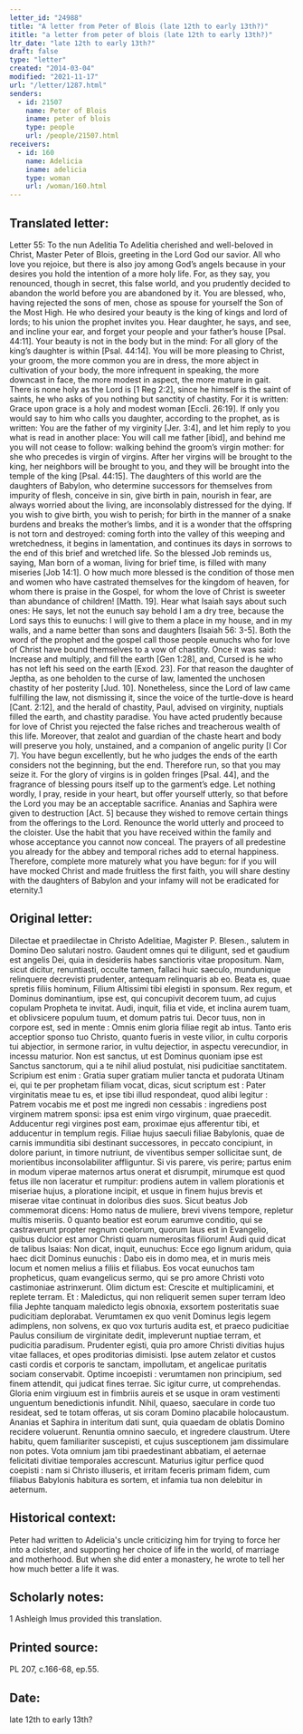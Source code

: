 ```yaml
---
letter_id: "24988"
title: "A letter from Peter of Blois (late 12th to early 13th?)"
ititle: "a letter from peter of blois (late 12th to early 13th?)"
ltr_date: "late 12th to early 13th?"
draft: false
type: "letter"
created: "2014-03-04"
modified: "2021-11-17"
url: "/letter/1287.html"
senders:
  - id: 21507
    name: Peter of Blois
    iname: peter of blois
    type: people
    url: /people/21507.html
receivers:
  - id: 160
    name: Adelicia
    iname: adelicia
    type: woman
    url: /woman/160.html
---
```

<h2> Translated letter:</h2>Letter 55: To the nun Adelitia
To Adelitia cherished and well-beloved in Christ, Master Peter of Blois, greeting in the Lord God our savior.
All who love you rejoice, but there is also joy among God’s angels because in your desires you hold the intention of a more holy life.  For, as they say, you renounced, though in secret, this false world, and you prudently decided to abandon the world before you are abandoned by it.  You are blessed, who, having rejected the sons of men, chose as spouse for yourself the Son of the Most High.  He who desired your beauty is the king of kings and lord of lords; to his union the prophet invites you. Hear daughter, he says, and see, and incline your ear, and forget your people and your father’s house [Psal. 44:11].  Your beauty is not in the body but in the mind: For all glory of the king’s daughter is within [Psal. 44:14].  You will be more pleasing to Christ, your groom, the more common you are in dress, the more abject in cultivation of your body, the more infrequent in speaking, the more downcast in face, the more modest in aspect, the more mature in gait.  There is none holy as the Lord is [1 Reg 2:2], since he himself is the saint of saints, he who asks of you nothing but sanctity of chastity.  For it is written: Grace upon grace is a holy and modest woman [Eccli. 26:19].
If only you would say to him who calls you daughter, according to the prophet, as is written: You are the father of my virginity [Jer. 3:4], and let him reply to you what is read in another place: You will call me father [ibid], and behind me you will not cease to follow: walking behind the groom’s virgin mother: for she who precedes is virgin of virgins.  After her virgins will be brought to the king, her neighbors will be brought to you, and they will be brought into the temple of the king [Psal. 44:15].  The daughters of this world are the daughters of Babylon, who determine successors for themselves from impurity of flesh, conceive in sin, give birth in pain, nourish in fear, are always worried about the living, are inconsolably distressed for the dying.  If you wish to give birth, you wish to perish; for birth in the manner of a snake burdens and breaks the mother’s limbs, and it is a wonder that the offspring is not torn and destroyed: coming forth into the valley of this weeping and wretchedness, it begins in lamentation, and continues its days in sorrows to the end of this brief and wretched life.
So the blessed Job reminds us, saying, Man born of a woman, living for brief time, is filled with many miseries [Job 14:1]. O how much more blessed is the condition of those men and women who have castrated themselves for the kingdom of heaven, for whom there is praise in the Gospel, for whom the love of Christ is sweeter than abundance of children! [Matth. 19].  Hear what Isaiah says about such ones: He says, let not the eunuch say behold I am a dry tree, because the Lord says this to eunuchs: I will give to them a place in my house, and in my walls, and a name better than sons and daughters [Isaiah 56: 3-5].  Both the word of the prophet and the gospel call those people eunuchs who for love of Christ have bound themselves to a vow of chastity.  Once it was said: Increase and multiply, and fill the earth [Gen 1:28], and, Cursed is he who has not left his seed on the earth [Exod. 23].  For that reason the daughter of Jeptha, as one beholden to the curse of law, lamented the unchosen chastity of her posterity [Jud. 10].  Nonetheless, since the Lord of law came fulfilling the law, not dismissing it, since the voice of the turtle-dove is heard [Cant. 2:12], and the herald of chastity, Paul, advised on virginity, nuptials filled the earth, and chastity paradise.  You have acted prudently because for love of Christ you rejected the false riches  and treacherous wealth of this life.  Moreover, that zealot and guardian of the chaste heart and body will preserve you holy, unstained, and a companion of angelic purity [I Cor 7].  You have begun excellently, but he who judges the ends of the earth considers not the beginning, but the end.  Therefore run, so that you may seize it.  For the glory of virgins is in golden fringes [Psal. 44], and the fragrance of blessing pours itself up to the garment’s edge.  Let nothing wordly, I pray, reside in your heart, but offer yourself utterly, so that before the Lord you may be an acceptable sacrifice.  Ananias and Saphira were given to destruction [Act. 5] because they wished to remove certain things from the offerings to the Lord.  Renounce the world utterly and proceed to the cloister.  Use the habit that you have received within the family and whose acceptance you cannot now conceal.  The prayers of all predestine you already for the abbey and temporal riches add to eternal happiness.  Therefore, complete more maturely what you have begun: for if you will have mocked Christ and made fruitless the first faith, you will share destiny with the daughters of Babylon and your infamy will not be eradicated for eternity.1
<h2 class="mt-4"> Original letter:</h2>Dilectae et praedilectae in Christo Adelitiae, Magister P. Blesen., salutem in Domino Deo salutari nostro.
Gaudent omnes qui te diligunt, sed et gaudium est angelis Dei, quia in desideriis habes sanctioris vitae propositum. Nam, sicut dicitur, renuntiasti, occulte  tamen, fallaci huic saeculo, mundunique relinquere decrevisti prudenter, antequam relinquaris ab eo. Beata es, quae spretis filiis hominum, Filium Altissimi tibi elegisti in sponsum. Rex regum, et Dominus dominantium, ipse est, qui concupivit decorem tuum, ad cujus copulam Propheta te invitat. Audi, inquit, filia et vide, et inclina aurem tuam, et oblivsicere populum tuum, et domum patris tui.  Decor tuus, non in corpore est, sed in mente : Omnis enim gloria filiae regit ab intus. Tanto eris acceptior sponso tuo Christo, quanto fueris in veste vilior, in cultu corporis tui abjectior, in sermone rarior, in vultu dejectior, in aspectu verecundior, in incessu maturior. Non est sanctus, ut est Dominus quoniam ipse est Sanctus sanctorum, qui a te nihil aliud postulat, nisi pudicitiae sanctitatem. Scripium est enim : Gratia super gratiam mulier tancta et pudorata
Utinam ei, qui te per prophetam filiam vocat, dicas, sicut scriptum est : Pater virginitatis meae tu es, et ipse tibi illud respondeat, quod alibi legitur : Patrem vocabis me et post me ingredi non cessabis : ingrediens post virginem matrem sponsi: ipsa est enim virgo virginum, quae praecedit. Adducentur regi virgines post eam, proximae ejus afferentur tibi, et adducentur in templum regis. Filiae hujus saeculi filiae Babylonis, quae de carnis immunditia sibi destinant successores, in peccato concipiunt, in dolore pariunt, in timore nutriunt, de viventibus semper sollicitae sunt, de morientibus inconsolabiliter affliguntur. Si vis parere, vis perire; partus enim in modum viperae maternos artus onerat et disrumpit, mirumque est quod fetus ille non laceratur et rumpitur: prodiens autem in vallem plorationis et miseriae hujus, a ploratione incipit, et usque in finem hujus brevis et miserae vitae continuat in doloribus dies suos.
Sicut beatus Job commemorat dicens: Homo natus de muliere, brevi vivens tempore, repletur multis miseriis. 0 quanto beatior est eorum earumve conditio, qui se castraverunt propter regnum coelorum, quorum laus est in Evangelio, quibus dulcior est amor Christi quam numerositas filiorum!  Audi quid dicat de talibus Isaias: Non dicat, inquit, eunuchus: Ecce ego lignum aridum, quia haec dicit Dominus eunuchis : Dabo eis in domo mea, et in muris meis locum et nomen melius a filiis et filiabus.  Eos vocat eunuchos tam propheticus, quam evangelicus sermo, qui se pro amore Christi voto castimoniae astrinxerunt. Olim dictum est: Crescite et multiplicamini, et replete terram. Et : Maledictus, qui non reliquerit semen super terram Ideo filia Jephte tanquam maledicto legis obnoxia, exsortem posteritatis suae pudicitiam deplorabat. Verumtamen ex quo venit Dominus legis legem adimplens, non solvens, ex quo vox turturis audita est, et praeco pudicitiae Paulus consilium de virginitate dedit, impleverunt nuptiae terram, et pudicitia paradisum. Prudenter egisti, quia pro amore Christi divitias hujus vitae fallaces, et opes proditorias dimisisti. Ipse autem zelator et custos casti cordis et corporis te sanctam, impollutam, et angelicae puritatis sociam conservabit.  Optime incoepisti : verumtamen non principium, sed finem attendit, qui judicat fines terrae. Sic igitur curre, ut comprehendas. Gloria enim virgiuum est in fimbriis aureis et se usque in oram vestimenti unguentum benedictionis infundit. Nihil, quaeso, saeculare in corde tuo resideat, sed te totam offeras, ut sis coram Domino placabile holocaustum. Ananias et Saphira in interitum dati sunt, quia quaedam de oblatis Domino recidere voluerunt. Renuntia omnino saeculo, et ingredere claustrum. Utere habitu, quem familiariter suscepisti, et cujus susceptionem jam dissimulare non potes. Vota omnium jam tibi praedestinant abbatiam, el aeternae felicitati divitiae temporales accrescunt. Maturius igitur perfice quod coepisti : nam si Christo illuseris, et irritam feceris primam fidem, cum filiabus Babylonis habitura es sortem, et infamia tua non delebitur in aeternum.
<h2 class="mt-4"> Historical context:</h2>Peter had written to Adelicia's uncle criticizing him for trying to force her into a cloister, and supporting her choice of life in the world, of marriage and motherhood.  But when she did enter a monastery, he wrote to tell her how much better a life it was.
<h2 class="mt-4"> Scholarly notes:</h2>1 Ashleigh Imus provided this translation.
<h2 class="mt-4"> Printed source:</h2>PL 207, c.166-68, ep.55.
<h2 class="mt-4"> Date:</h2>late 12th to early 13th?